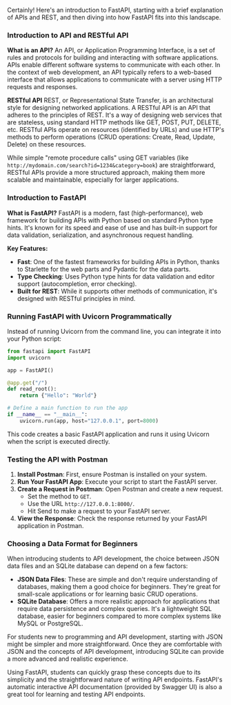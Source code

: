 Certainly! Here's an introduction to FastAPI, starting with a brief explanation of APIs and REST, and then diving into how FastAPI fits into this landscape. 

### Introduction to API and RESTful API

**What is an API?**
An API, or Application Programming Interface, is a set of rules and protocols for building and interacting with software applications. APIs enable different software systems to communicate with each other. In the context of web development, an API typically refers to a web-based interface that allows applications to communicate with a server using HTTP requests and responses.

**RESTful API**
REST, or Representational State Transfer, is an architectural style for designing networked applications. A RESTful API is an API that adheres to the principles of REST. It's a way of designing web services that are stateless, using standard HTTP methods like GET, POST, PUT, DELETE, etc. RESTful APIs operate on resources (identified by URLs) and use HTTP's methods to perform operations (CRUD operations: Create, Read, Update, Delete) on these resources.

While simple "remote procedure calls" using GET variables (like `http://mydomain.com/search?id=1234&category=book`) are straightforward, RESTful APIs provide a more structured approach, making them more scalable and maintainable, especially for larger applications.

### Introduction to FastAPI

**What is FastAPI?**
FastAPI is a modern, fast (high-performance), web framework for building APIs with Python based on standard Python type hints. It's known for its speed and ease of use and has built-in support for data validation, serialization, and asynchronous request handling.

**Key Features:**
- **Fast**: One of the fastest frameworks for building APIs in Python, thanks to Starlette for the web parts and Pydantic for the data parts.
- **Type Checking**: Uses Python type hints for data validation and editor support (autocompletion, error checking).
- **Built for REST**: While it supports other methods of communication, it's designed with RESTful principles in mind.

### Running FastAPI with Uvicorn Programmatically

Instead of running Uvicorn from the command line, you can integrate it into your Python script:

```python
from fastapi import FastAPI
import uvicorn

app = FastAPI()

@app.get("/")
def read_root():
    return {"Hello": "World"}

# Define a main function to run the app
if __name__ == "__main__":
    uvicorn.run(app, host="127.0.0.1", port=8000)
```

This code creates a basic FastAPI application and runs it using Uvicorn when the script is executed directly.

### Testing the API with Postman

1. **Install Postman**: First, ensure Postman is installed on your system.
2. **Run Your FastAPI App**: Execute your script to start the FastAPI server.
3. **Create a Request in Postman**: Open Postman and create a new request.
   - Set the method to `GET`.
   - Use the URL `http://127.0.0.1:8000/`.
   - Hit Send to make a request to your FastAPI server.
4. **View the Response**: Check the response returned by your FastAPI application in Postman.

### Choosing a Data Format for Beginners

When introducing students to API development, the choice between JSON data files and an SQLite database can depend on a few factors:

- **JSON Data Files**: These are simple and don't require understanding of databases, making them a good choice for beginners. They're great for small-scale applications or for learning basic CRUD operations.
- **SQLite Database**: Offers a more realistic approach for applications that require data persistence and complex queries. It's a lightweight SQL database, easier for beginners compared to more complex systems like MySQL or PostgreSQL.

For students new to programming and API development, starting with JSON might be simpler and more straightforward. Once they are comfortable with JSON and the concepts of API development, introducing SQLite can provide a more advanced and realistic experience.

Using FastAPI, students can quickly grasp these concepts due to its simplicity and the straightforward nature of writing API endpoints. FastAPI's automatic interactive API documentation (provided by Swagger UI) is also a great tool for learning and testing API endpoints.